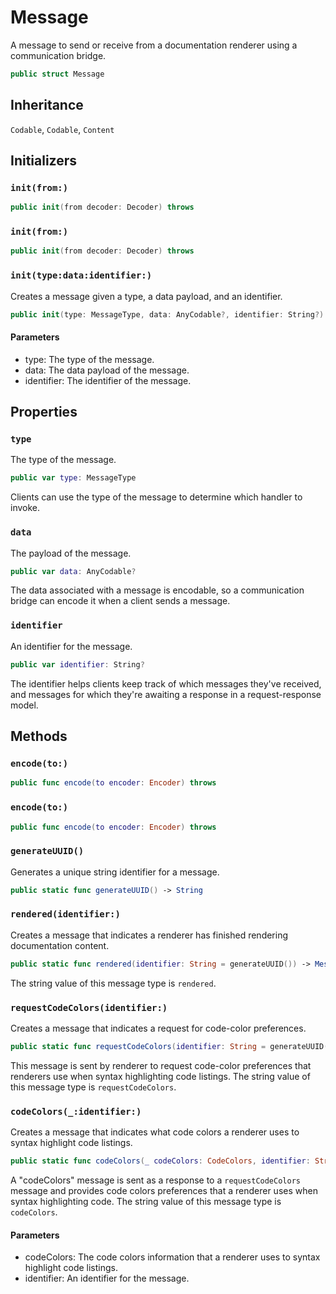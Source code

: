# Message

A message to send or receive from a documentation renderer using a communication bridge.

``` swift
public struct Message 
```

## Inheritance

`Codable`, `Codable`, `Content`

## Initializers

### `init(from:)`

``` swift
public init(from decoder: Decoder) throws 
```

### `init(from:)`

``` swift
public init(from decoder: Decoder) throws 
```

### `init(type:data:identifier:)`

Creates a message given a type, a data payload, and an identifier.

``` swift
public init(type: MessageType, data: AnyCodable?, identifier: String?) 
```

#### Parameters

  - type: The type of the message.
  - data: The data payload of the message.
  - identifier: The identifier of the message.

## Properties

### `type`

The type of the message.

``` swift
public var type: MessageType
```

Clients can use the type of the message to determine which handler to invoke.

### `data`

The payload of the message.

``` swift
public var data: AnyCodable?
```

The data associated with a message is encodable, so a communication bridge can encode it when a client sends a
message.

### `identifier`

An identifier for the message.

``` swift
public var identifier: String?
```

The identifier helps clients keep track of which messages they've received, and messages for which they're awaiting a
response in a request-response model.

## Methods

### `encode(to:)`

``` swift
public func encode(to encoder: Encoder) throws 
```

### `encode(to:)`

``` swift
public func encode(to encoder: Encoder) throws 
```

### `generateUUID()`

Generates a unique string identifier for a message.

``` swift
public static func generateUUID() -> String 
```

### `rendered(identifier:)`

Creates a message that indicates a renderer has finished rendering documentation content.

``` swift
public static func rendered(identifier: String = generateUUID()) -> Message 
```

The string value of this message type is `rendered`.

### `requestCodeColors(identifier:)`

Creates a message that indicates a request for code-color preferences.

``` swift
public static func requestCodeColors(identifier: String = generateUUID()) -> Message 
```

This message is sent by renderer to request code-color preferences that renderers use when syntax highlighting code listings.
The string value of this message type is `requestCodeColors`.

### `codeColors(_:identifier:)`

Creates a message that indicates what code colors a renderer uses to syntax highlight code listings.

``` swift
public static func codeColors(_ codeColors: CodeColors, identifier: String = generateUUID()) -> Message 
```

A "codeColors" message is sent as a response to a `requestCodeColors` message and provides code colors
preferences that a renderer uses when syntax highlighting code. The string value of this message type is `codeColors`.

#### Parameters

  - codeColors: The code colors information that a renderer uses to syntax highlight code listings.
  - identifier: An identifier for the message.
